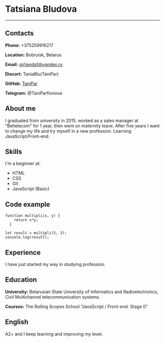 # Tatsiana Bludova
---
## Contacts
**Phone:** +375259916217

**Location:** Bobruisk, Belarus 

**Email:** <girlianda1@yandex.ru>

**Discort:** TaniaBlu(TaniPar)

**GitHab:** [TaniPar](https://github.com/TaniPar)

**Telegram:** @TaniParfionova
## About me
I graduated from university in 2015. worked as a sales manager at "Beltelecom" for 1 year, then went on maternity leave. After five years I want to change my life and try myself in a new profession. Learning JavaScript/Front-end.

## Skills
I'm a beginner at:

- HTML
- CSS
- Git
- JavaScript (Basic)
## Code example
```
function multipli(x, y) {
    return x*y;
  }
  
let result = multipli(5, 3);
console.log(result);

```   
## Experience
I have just started my way in studying profession.
## Education
**University:** Belarusian State University of Informatics and Radioelectronics, Civil Multichannel telecommunication systems.

**Courses:** The Rolling Scopes School "JavaScript / Front-end. Stage 0"

## English
A2+ and I keep learning and improving my level.
